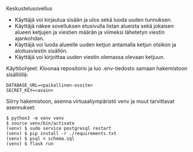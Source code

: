 Keskustelusovellus

- Käyttäjä voi kirjautua sisään ja ulos sekä luoda uuden tunnuksen.
- Käyttäjä näkee sovelluksen etusivulla listan alueista sekä jokaisen alueen ketjujen ja viestien määrän ja viimeksi lähetetyn viestin ajankohdan.
- Käyttäjä voi luoda alueelle uuden ketjun antamalla ketjun otsikon ja aloitusviestin sisällön.
- Käyttäjä voi kirjoittaa uuden viestin olemassa olevaan ketjuun.

Käyttöohjeet:
Kloonaa repositorio ja luo .env-tiedosto samaan hakemistoon sisällöllä:
```
DATABASE_URL=<paikallinen-osoite>
SECRET_KEY=<avain>
```

Siirry hakemistoon, asenna virtuaaliympäristö venv ja muut tarvittavat asennukset:
```
$ python3 -m venv venv
$ source venv/bin/activate
(venv) $ sudo service postgresql restart
(venv) $ pip install -r ./requirements.txt
(venv) $ psql < schema.sql
(venv) $ flask run
```